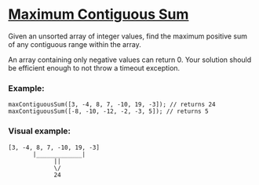 # [Maximum Contiguous Sum](https://www.codewars.com/kata/maximum-contiguous-sum "https://www.codewars.com/kata/52f4261c95d6bff39a003096")

Given an unsorted array of integer values, find the maximum positive sum of any contiguous range within the array.

An array containing only negative values can return 0. Your solution should be efficient enough to not throw a timeout exception.

### Example:
```
maxContiguousSum([3, -4, 8, 7, -10, 19, -3]); // returns 24
maxContiguousSum([-8, -10, -12, -2, -3, 5]); // returns 5
```
### Visual example: 
```
[3, -4, 8, 7, -10, 19, -3]
       |_____________|
             ||
             \/
             24
```
